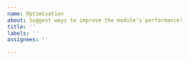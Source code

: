 ```yaml
---
name: Optimisation
about: Suggest ways to improve the module's performance!
title: ''
labels: ''
assignees: ''

---
```



